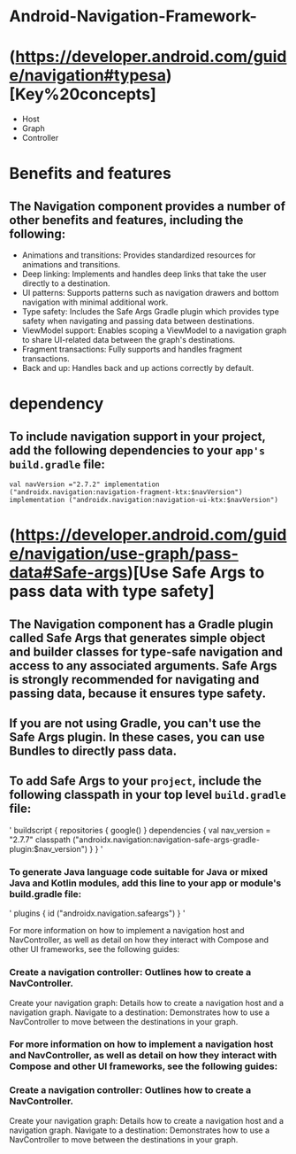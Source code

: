 # Android-Navigation-Framework-

# (https://developer.android.com/guide/navigation#typesa)[Key%20concepts]
* Host
* Graph 
* Controller


# Benefits and features

## The Navigation component provides a number of other benefits and features, including the following:

* Animations and transitions: Provides standardized resources for animations and transitions.
* Deep linking: Implements and handles deep links that take the user directly to a destination.
* UI patterns: Supports patterns such as navigation drawers and bottom navigation with minimal additional work.
* Type safety: Includes the Safe Args Gradle plugin which provides type safety when navigating and passing data between destinations.
* ViewModel support: Enables scoping a ViewModel to a navigation graph to share UI-related data between the graph's destinations.
* Fragment transactions: Fully supports and handles fragment transactions.
* Back and up: Handles back and up actions correctly by default.


# dependency

## To include navigation support in your project, add the following dependencies to your `app's build.gradle` file:
`val navVersion ="2.7.2"
implementation ("androidx.navigation:navigation-fragment-ktx:$navVersion")
implementation ("androidx.navigation:navigation-ui-ktx:$navVersion")`

# (https://developer.android.com/guide/navigation/use-graph/pass-data#Safe-args)[Use Safe Args to pass data with type safety]


## The Navigation component has a Gradle plugin called Safe Args that generates simple object and builder classes for type-safe navigation and access to any associated arguments. Safe Args is strongly recommended for navigating and passing data, because it ensures type safety.

## If you are not using Gradle, you can't use the Safe Args plugin. In these cases, you can use Bundles to directly pass data.

## To add Safe Args to your `project`, include the following classpath in your top level `build.gradle` file:

'
buildscript {
    repositories {
        google()
    }
dependencies {
    val nav_version = "2.7.7"
    classpath ("androidx.navigation:navigation-safe-args-gradle-plugin:$nav_version")
    }
}
'
### To generate Java language code suitable for Java or mixed Java and Kotlin modules, add this line to your app or module's build.gradle file:
' plugins {
    id ("androidx.navigation.safeargs")
} '


For more information on how to implement a navigation host and NavController, as well as detail on how they interact with Compose and other UI frameworks, see the following guides:

### Create a navigation controller: Outlines how to create a NavController.
Create your navigation graph: Details how to create a navigation host and a navigation graph.
Navigate to a destination: Demonstrates how to use a NavController to move between the destinations in your graph.

### For more information on how to implement a navigation host and NavController, as well as detail on how they interact with Compose and other UI frameworks, see the following guides:

### Create a navigation controller: Outlines how to create a NavController.
Create your navigation graph: Details how to create a navigation host and a navigation graph.
Navigate to a destination: Demonstrates how to use a NavController to move between the destinations in your graph.
